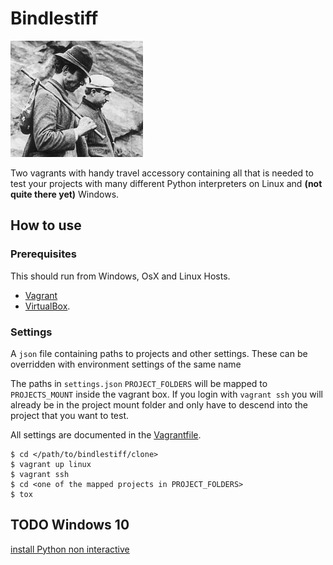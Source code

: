 # Bindlestiff

![bindlestiff](docs/vagrant-with-bindlestiff.jpg)

Two vagrants with handy travel accessory containing all that is needed to test your projects with many different Python interpreters on Linux and **(not quite there yet)** Windows.

## How to use

### Prerequisites

This should run from Windows, OsX and Linux Hosts.

* [Vagrant](https://www.vagrantup.com/)
* [VirtualBox](https://www.virtualbox.org/).

### Settings

A `json` file containing paths to projects and other settings. These can be overridden with environment settings of the same name

The paths in `settings.json` `PROJECT_FOLDERS` will be mapped to `PROJECTS_MOUNT` inside the vagrant box. If you login with `vagrant ssh` you will already be in the project mount folder and only have to descend into the project that you want to test.

All settings are documented in the [Vagrantfile](Vagrantfile).

    $ cd </path/to/bindlestiff/clone>
    $ vagrant up linux
    $ vagrant ssh
    $ cd <one of the mapped projects in PROJECT_FOLDERS>
    $ tox

## TODO Windows 10

[install Python non interactive](http://stackoverflow.com/questions/6441353/non-interactive-installation-of-an-additional-python-environment-on-a-computer-w)
